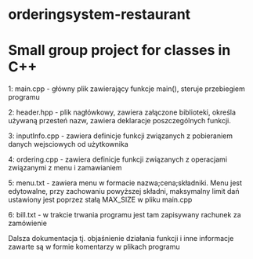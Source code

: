 # orderingsystem-restaurant
# Small group project for classes in C++
1: main.cpp - główny plik zawierający funkcje main(), steruje przebiegiem programu

2: header.hpp - plik nagłówkowy, zawiera załączone biblioteki, określa używaną przesteń nazw, zawiera deklaracje poszczególnych funkcji.

3: inputInfo.cpp - zawiera definicje funkcji związanych z pobieraniem danych wejsciowych od użytkownika

4: ordering.cpp - zawiera definicje funkcji związanych z operacjami związanymi z menu i zamawianiem

5: menu.txt - zawiera menu w formacie nazwa;cena;składniki. Menu jest edytowalne, przy zachowaniu powyższej składni, maksymalny limit dań ustawiony jest poprzez stałą MAX_SIZE w pliku main.cpp

6: bill.txt - w trakcie trwania programu jest tam zapisywany rachunek za zamówienie

Dalsza dokumentacja tj. objaśnienie działania funkcji i inne informacje zawarte są w formie komentarzy w plikach programu
